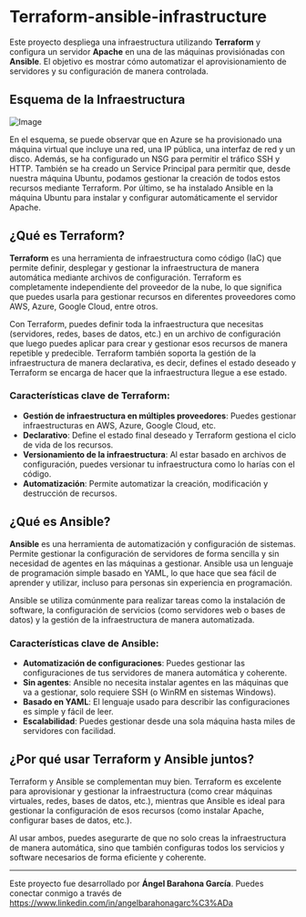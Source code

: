 # Terraform-ansible-infrastructure

Este proyecto despliega una infraestructura utilizando **Terraform** y configura un servidor **Apache** en una de las máquinas provisiónadas con **Ansible**. El objetivo es mostrar cómo automatizar el aprovisionamiento de servidores y su configuración de manera controlada.

## Esquema de la Infraestructura

![Image](https://github.com/user-attachments/assets/11f6e6fa-cbd3-43ed-ae3b-1867be14197e)

En el esquema, se puede observar que en Azure se ha provisionado una máquina virtual que incluye una red, una IP pública, una interfaz de red y un disco. Además, se ha configurado un NSG para permitir el tráfico SSH y HTTP. También se ha creado un  Service Principal para permitir que, desde nuestra máquina Ubuntu, podamos gestionar la creación de todos estos recursos mediante Terraform. Por último, se ha instalado Ansible en la máquina Ubuntu para instalar y configurar automáticamente el servidor Apache.

## ¿Qué es Terraform?

**Terraform** es una herramienta de infraestructura como código (IaC) que permite definir, desplegar y gestionar la infraestructura de manera automática mediante archivos de configuración. Terraform es completamente independiente del proveedor de la nube, lo que significa que puedes usarla para gestionar recursos en diferentes proveedores como AWS, Azure, Google Cloud, entre otros.



Con Terraform, puedes definir toda la infraestructura que necesitas (servidores, redes, bases de datos, etc.) en un archivo de configuración que luego puedes aplicar para crear y gestionar esos recursos de manera repetible y predecible. Terraform también soporta la gestión de la infraestructura de manera declarativa, es decir, defines el estado deseado y Terraform se encarga de hacer que la infraestructura llegue a ese estado.

### Características clave de Terraform:
- **Gestión de infraestructura en múltiples proveedores**: Puedes gestionar infraestructuras en AWS, Azure, Google Cloud, etc.
- **Declarativo**: Define el estado final deseado y Terraform gestiona el ciclo de vida de los recursos.
- **Versionamiento de la infraestructura**: Al estar basado en archivos de configuración, puedes versionar tu infraestructura como lo harías con el código.
- **Automatización**: Permite automatizar la creación, modificación y destrucción de recursos.

## ¿Qué es Ansible?

**Ansible** es una herramienta de automatización y configuración de sistemas. Permite gestionar la configuración de servidores de forma sencilla y sin necesidad de agentes en las máquinas a gestionar. Ansible usa un lenguaje de programación simple basado en YAML, lo que hace que sea fácil de aprender y utilizar, incluso para personas sin experiencia en programación.

Ansible se utiliza comúnmente para realizar tareas como la instalación de software, la configuración de servicios (como servidores web o bases de datos) y la gestión de la infraestructura de manera automatizada.

### Características clave de Ansible:
- **Automatización de configuraciones**: Puedes gestionar las configuraciones de tus servidores de manera automática y coherente.
- **Sin agentes**: Ansible no necesita instalar agentes en las máquinas que va a gestionar, solo requiere SSH (o WinRM en sistemas Windows).
- **Basado en YAML**: El lenguaje usado para describir las configuraciones es simple y fácil de leer.
- **Escalabilidad**: Puedes gestionar desde una sola máquina hasta miles de servidores con facilidad.

## ¿Por qué usar Terraform y Ansible juntos?

Terraform y Ansible se complementan muy bien. Terraform es excelente para aprovisionar y gestionar la infraestructura (como crear máquinas virtuales, redes, bases de datos, etc.), mientras que Ansible es ideal para gestionar la configuración de esos recursos (como instalar Apache, configurar bases de datos, etc.).

Al usar ambos, puedes asegurarte de que no solo creas la infraestructura de manera automática, sino que también configuras todos los servicios y software necesarios de forma eficiente y coherente.


------------

Este proyecto fue desarrollado por **Ángel Barahona García**. Puedes conectar conmigo a través de https://www.linkedin.com/in/angelbarahonagarc%C3%ADa
